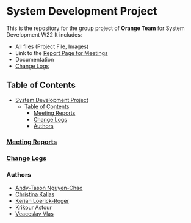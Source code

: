# System Development Project

This is the repository for the group project of **Orange Team** for System Development W22
It includes:

- All files (Project File, Images)
- Link to the [Report Page for Meetings](#meeting-report-page)
- Documentation
- [Change Logs](#change-logs)

## Table of Contents

- [System Development Project](#system-development-project)
  - [Table of Contents](#table-of-contents)
    - [Meeting Reports](#meeting-reports)
    - [Change Logs](#change-logs)
    - [Authors](#authors)

### [Meeting Reports](Minutes_OrangeTeam.md)

### [Change Logs](ChangeLogs.md)

### Authors

- [Andy-Tason Nguyen-Chao](https://github.com/DHay10)
- [Christina Kallas](https://github.com/ChristinaKs)
- [Kerian Loerick-Roger](https://github.com/kerian15)
- Krikour Astour
- [Veaceslav Vlas](https://github.com/vlasslavic)
